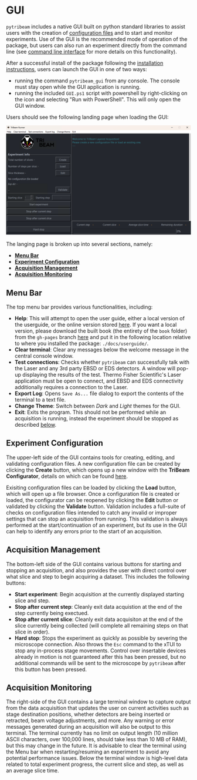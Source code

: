# GUI

``pytribeam`` includes a native GUI built on python standard libraries to assist users with the creation of [configuration files](../config_file/index.html) and to start and monitor experiments. Use of the GUI is the recommended mode of operation of the package, but users can also run an experiment directly from the command line (see [command line interface](../cli/index.html) for more details on this functionality).

After a successful install of the package following the [installation instructions](../installation/index.html), users can launch the GUI in one of two ways:

- running the command ``pytribeam_gui`` from any console. The console must stay open while the GUI application is running.
- running the included ``GUI.ps1`` script with powershell by right-clicking on the icon and selecting "Run with PowerShell". This will only open the GUI window.

Users should see the following landing page when loading the GUI:

![landing_page](landing_page.png)

The langing page is broken up into several sections, namely:
- [**Menu Bar**](#menu-bar)
- [**Experiment Configuration**](#experiment-configuration)
- [**Acquisition Management**](#acquisition-management)
- [**Acquisition Monitoring**](#acquisition-monitoring)

## Menu Bar

The top menu bar provides various functionalities, including:

- **Help**: This will attempt to open the user guide, either a local version of the userguide, or the online version stored [here](https://sandialabs.github.io/pytribeam/docs/userguide/book/index.html). If you want a local version, please download the built book (the entirety of the `book` folder) from the `gh-pages` branch [here](https://github.com/sandialabs/pytribeam/tree/gh-pages/docs/userguide) and put it in the following location relative to where you installed the package: `./docs/userguide/`.
- **Clear terminal**: Clear any messages below the welcome message in the central console window.
- **Test connections**: Checks whether ``pytribeam`` can successfully talk with the Laser and any 3rd party EBSD or EDS detectors. A window will pop-up displaying the results of the test. Thermo Fisher Scientific's Laser application must be open to connect, and EBSD and EDS connectivity additionally requires a connection to the Laser.
- **Export Log**: Opens `Save As...` file dialog to export the contents of the terminal to a text file.
- **Change Theme**: Switch between *Dark* and *Light* themes for the GUI.
- **Exit**: Exits the program. This should not be performed while an acquisition is running, instead the experiment should be stopped as described [below](#acquisition-management).

## Experiment Configuration

The upper-left side of the GUI contains tools for creating, editing, and validating configuration files. A new configuration file can be created by clicking the **Create** button, which opens up a new window with the **TriBeam Configurator**, details on which can be found [here](./configurator/index.html).

Exisiting configuration files can be loaded by clicking the **Load** button, which will open up a file browser. Once a configuration file is created or loaded, the configurator can be reopened by clicking the **Edit** button or validated by clicking the **Validate**  button. Validation includes a full-suite of checks on configuration files intended to catch any invalid or improper settings that can stop an acquisition from running. This validation is always performed at the start/continuation of an experiment, but its use in the GUI can help to identify any errors prior to the start of an acquisition.

## Acquisition Management

The bottom-left side of the GUI contains various buttons for starting and stopping an acquisition, and also provides the user with direct control over what slice and step to begin acquiring a dataset. This includes the following buttons:

- **Start experiment**: Begin acquisition at the currently displayed starting slice and step.
- **Stop after current step**: Cleanly exit data acquistion at the end of the step currently being exectued.
- **Stop after current slice**: Cleanly exit data acquisiton at the end of the slice currently being collected (will complete all remaining steps on that slice in order).
- **Hard stop**: Stops the experiment as quickly as possible by severing the microscope connection. Also throws the `Esc` command to the xTUI to stop any in-process stage movements. Control over insertable devices already in motion is not guaranteed after this has been pressed, but no additional commands will be sent to the microscope by ``pytribeam`` after this button has been pressed.

## Acquisition Monitoring

The right-side of the GUI contains a large terminal window to capture output from the data acquisition that updates the user on current activities such as stage destination positions, whether detectors are being inserted or retracted, beam voltage adjustments, and more. Any warning or error messages generated during an acquisition will also be output to this terminal. The terminal currently has no limit on output length (10 million ASCII characters, over 100,000 lines, should take less than 10 MB of RAM), but this may change in the future. It is advisable to clear the terminal using the Menu bar when restarting/resuming an experiment to avoid any potential performance issues. Below the terminal window is high-level data related to total experiment progress, the current slice and step, as well as an average slice time.

